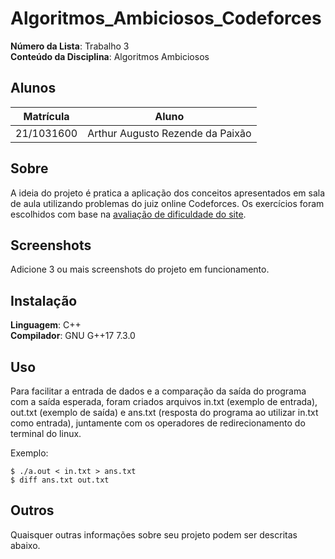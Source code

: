 # Algoritmos_Ambiciosos_Codeforces

**Número da Lista**: Trabalho 3<br>
**Conteúdo da Disciplina**: Algoritmos Ambiciosos<br>

## Alunos
|Matrícula | Aluno |
| -- | -- |
| 21/1031600  |  Arthur Augusto Rezende da Paixão |

## Sobre 
A ideia do projeto é pratica a aplicação dos conceitos apresentados em sala de aula utilizando problemas do juiz online Codeforces. Os exercícios foram escolhidos com base na [avaliação de dificuldade do site](https://codeforces.com/blog/entry/62865).

## Screenshots
Adicione 3 ou mais screenshots do projeto em funcionamento.

## Instalação 
**Linguagem**: C++<br>
**Compilador**: GNU G++17 7.3.0<br>

## Uso 
Para facilitar a entrada de dados e a comparação da saída do programa com a saída esperada, foram criados arquivos in.txt (exemplo de entrada), out.txt (exemplo de saída) e ans.txt (resposta do programa ao utilizar in.txt como entrada), juntamente com os operadores de redirecionamento do terminal do linux.

Exemplo:

```
$ ./a.out < in.txt > ans.txt
$ diff ans.txt out.txt
```

## Outros 
Quaisquer outras informações sobre seu projeto podem ser descritas abaixo.




